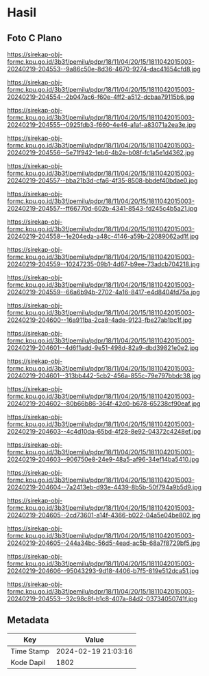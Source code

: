 # Hasil

## Foto C Plano

https://sirekap-obj-formc.kpu.go.id/3b3f/pemilu/pdpr/18/11/04/20/15/1811042015003-20240219-204553--9a86c50e-8d36-4670-9274-dac41654cfd8.jpg

https://sirekap-obj-formc.kpu.go.id/3b3f/pemilu/pdpr/18/11/04/20/15/1811042015003-20240219-204554--2b047ac6-f60e-4ff2-a512-dcbaa79115b6.jpg

https://sirekap-obj-formc.kpu.go.id/3b3f/pemilu/pdpr/18/11/04/20/15/1811042015003-20240219-204555--0925fdb3-f660-4e46-a1af-a83071a2ea3e.jpg

https://sirekap-obj-formc.kpu.go.id/3b3f/pemilu/pdpr/18/11/04/20/15/1811042015003-20240219-204556--5e71f942-1eb6-4b2e-b08f-fc1a5e1d4362.jpg

https://sirekap-obj-formc.kpu.go.id/3b3f/pemilu/pdpr/18/11/04/20/15/1811042015003-20240219-204557--bba21b3d-cfa6-4f35-8508-bbdef40bdae0.jpg

https://sirekap-obj-formc.kpu.go.id/3b3f/pemilu/pdpr/18/11/04/20/15/1811042015003-20240219-204557--ff66770d-602b-4341-8543-fd245c4b5a21.jpg

https://sirekap-obj-formc.kpu.go.id/3b3f/pemilu/pdpr/18/11/04/20/15/1811042015003-20240219-204558--1e204eda-a48c-4146-a59b-22089062ad1f.jpg

https://sirekap-obj-formc.kpu.go.id/3b3f/pemilu/pdpr/18/11/04/20/15/1811042015003-20240219-204559--10247235-09b1-4d67-b9ee-73adcb704218.jpg

https://sirekap-obj-formc.kpu.go.id/3b3f/pemilu/pdpr/18/11/04/20/15/1811042015003-20240219-204559--66a6b94b-2702-4a16-8417-e4d8404fd75a.jpg

https://sirekap-obj-formc.kpu.go.id/3b3f/pemilu/pdpr/18/11/04/20/15/1811042015003-20240219-204600--16a911ba-2ca8-4ade-9123-fbe27ab1bc1f.jpg

https://sirekap-obj-formc.kpu.go.id/3b3f/pemilu/pdpr/18/11/04/20/15/1811042015003-20240219-204601--4d6f1add-9e51-498d-82a9-dbd39821e0e2.jpg

https://sirekap-obj-formc.kpu.go.id/3b3f/pemilu/pdpr/18/11/04/20/15/1811042015003-20240219-204601--313bb442-5cb2-456a-855c-79e797bbdc38.jpg

https://sirekap-obj-formc.kpu.go.id/3b3f/pemilu/pdpr/18/11/04/20/15/1811042015003-20240219-204602--80b66b86-364f-42d0-b678-65238cf90eaf.jpg

https://sirekap-obj-formc.kpu.go.id/3b3f/pemilu/pdpr/18/11/04/20/15/1811042015003-20240219-204603--4c4d10da-65bd-4f28-8e92-04372c4248ef.jpg

https://sirekap-obj-formc.kpu.go.id/3b3f/pemilu/pdpr/18/11/04/20/15/1811042015003-20240219-204603--906750e8-24e9-48a5-af96-34ef14ba5410.jpg

https://sirekap-obj-formc.kpu.go.id/3b3f/pemilu/pdpr/18/11/04/20/15/1811042015003-20240219-204604--7a2413eb-d93e-4439-8b5b-50f794a9b5d9.jpg

https://sirekap-obj-formc.kpu.go.id/3b3f/pemilu/pdpr/18/11/04/20/15/1811042015003-20240219-204605--2cd73601-a14f-4366-b022-04a5e04be802.jpg

https://sirekap-obj-formc.kpu.go.id/3b3f/pemilu/pdpr/18/11/04/20/15/1811042015003-20240219-204605--244a34bc-56d5-4ead-ac5b-68a7f8729bf5.jpg

https://sirekap-obj-formc.kpu.go.id/3b3f/pemilu/pdpr/18/11/04/20/15/1811042015003-20240219-204606--95043293-9d18-4406-b7f5-819e512dca51.jpg

https://sirekap-obj-formc.kpu.go.id/3b3f/pemilu/pdpr/18/11/04/20/15/1811042015003-20240219-204553--32c98c8f-b1c8-407a-84d2-03734050741f.jpg


## Metadata

| Key        | Value               |
| ---------- | ------------------- |
| Time Stamp | 2024-02-19 21:03:16 |
| Kode Dapil | 1802                |



